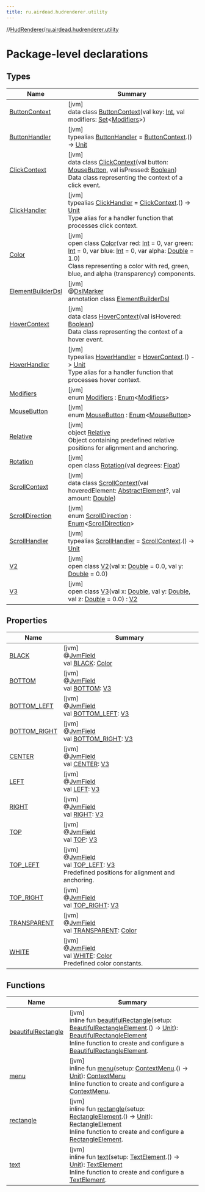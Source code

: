 ```yaml
---
title: ru.airdead.hudrenderer.utility
---
```

//[HudRenderer](../../index.html)/[ru.airdead.hudrenderer.utility](index.html)



# Package-level declarations



## Types


| Name | Summary |
|---|---|
| [ButtonContext](-button-context/index.html) | [jvm]<br>data class [ButtonContext](-button-context/index.html)(val key: [Int](https://kotlinlang.org/api/latest/jvm/stdlib/kotlin/-int/index.html), val modifiers: [Set](https://kotlinlang.org/api/latest/jvm/stdlib/kotlin.collections/-set/index.html)&lt;[Modifiers](-modifiers/index.html)&gt;) |
| [ButtonHandler](-button-handler/index.html) | [jvm]<br>typealias [ButtonHandler](-button-handler/index.html) = [ButtonContext](-button-context/index.html).() -&gt; [Unit](https://kotlinlang.org/api/latest/jvm/stdlib/kotlin/-unit/index.html) |
| [ClickContext](-click-context/index.html) | [jvm]<br>data class [ClickContext](-click-context/index.html)(val button: [MouseButton](-mouse-button/index.html), val isPressed: [Boolean](https://kotlinlang.org/api/latest/jvm/stdlib/kotlin/-boolean/index.html))<br>Data class representing the context of a click event. |
| [ClickHandler](-click-handler/index.html) | [jvm]<br>typealias [ClickHandler](-click-handler/index.html) = [ClickContext](-click-context/index.html).() -&gt; [Unit](https://kotlinlang.org/api/latest/jvm/stdlib/kotlin/-unit/index.html)<br>Type alias for a handler function that processes click context. |
| [Color](-color/index.html) | [jvm]<br>open class [Color](-color/index.html)(var red: [Int](https://kotlinlang.org/api/latest/jvm/stdlib/kotlin/-int/index.html) = 0, var green: [Int](https://kotlinlang.org/api/latest/jvm/stdlib/kotlin/-int/index.html) = 0, var blue: [Int](https://kotlinlang.org/api/latest/jvm/stdlib/kotlin/-int/index.html) = 0, var alpha: [Double](https://kotlinlang.org/api/latest/jvm/stdlib/kotlin/-double/index.html) = 1.0)<br>Class representing a color with red, green, blue, and alpha (transparency) components. |
| [ElementBuilderDsl](-element-builder-dsl/index.html) | [jvm]<br>@[DslMarker](https://kotlinlang.org/api/latest/jvm/stdlib/kotlin/-dsl-marker/index.html)<br>annotation class [ElementBuilderDsl](-element-builder-dsl/index.html) |
| [HoverContext](-hover-context/index.html) | [jvm]<br>data class [HoverContext](-hover-context/index.html)(val isHovered: [Boolean](https://kotlinlang.org/api/latest/jvm/stdlib/kotlin/-boolean/index.html))<br>Data class representing the context of a hover event. |
| [HoverHandler](-hover-handler/index.html) | [jvm]<br>typealias [HoverHandler](-hover-handler/index.html) = [HoverContext](-hover-context/index.html).() -&gt; [Unit](https://kotlinlang.org/api/latest/jvm/stdlib/kotlin/-unit/index.html)<br>Type alias for a handler function that processes hover context. |
| [Modifiers](-modifiers/index.html) | [jvm]<br>enum [Modifiers](-modifiers/index.html) : [Enum](https://kotlinlang.org/api/latest/jvm/stdlib/kotlin/-enum/index.html)&lt;[Modifiers](-modifiers/index.html)&gt; |
| [MouseButton](-mouse-button/index.html) | [jvm]<br>enum [MouseButton](-mouse-button/index.html) : [Enum](https://kotlinlang.org/api/latest/jvm/stdlib/kotlin/-enum/index.html)&lt;[MouseButton](-mouse-button/index.html)&gt; |
| [Relative](-relative/index.html) | [jvm]<br>object [Relative](-relative/index.html)<br>Object containing predefined relative positions for alignment and anchoring. |
| [Rotation](-rotation/index.html) | [jvm]<br>open class [Rotation](-rotation/index.html)(val degrees: [Float](https://kotlinlang.org/api/latest/jvm/stdlib/kotlin/-float/index.html)) |
| [ScrollContext](-scroll-context/index.html) | [jvm]<br>data class [ScrollContext](-scroll-context/index.html)(val hoveredElement: [AbstractElement](../ru.airdead.hudrenderer.element/-abstract-element/index.html)?, val amount: [Double](https://kotlinlang.org/api/latest/jvm/stdlib/kotlin/-double/index.html)) |
| [ScrollDirection](-scroll-direction/index.html) | [jvm]<br>enum [ScrollDirection](-scroll-direction/index.html) : [Enum](https://kotlinlang.org/api/latest/jvm/stdlib/kotlin/-enum/index.html)&lt;[ScrollDirection](-scroll-direction/index.html)&gt; |
| [ScrollHandler](-scroll-handler/index.html) | [jvm]<br>typealias [ScrollHandler](-scroll-handler/index.html) = [ScrollContext](-scroll-context/index.html).() -&gt; [Unit](https://kotlinlang.org/api/latest/jvm/stdlib/kotlin/-unit/index.html) |
| [V2](-v2/index.html) | [jvm]<br>open class [V2](-v2/index.html)(val x: [Double](https://kotlinlang.org/api/latest/jvm/stdlib/kotlin/-double/index.html) = 0.0, val y: [Double](https://kotlinlang.org/api/latest/jvm/stdlib/kotlin/-double/index.html) = 0.0) |
| [V3](-v3/index.html) | [jvm]<br>open class [V3](-v3/index.html)(val x: [Double](https://kotlinlang.org/api/latest/jvm/stdlib/kotlin/-double/index.html), val y: [Double](https://kotlinlang.org/api/latest/jvm/stdlib/kotlin/-double/index.html), val z: [Double](https://kotlinlang.org/api/latest/jvm/stdlib/kotlin/-double/index.html) = 0.0) : [V2](-v2/index.html) |


## Properties


| Name | Summary |
|---|---|
| [BLACK](-b-l-a-c-k.html) | [jvm]<br>@[JvmField](https://kotlinlang.org/api/latest/jvm/stdlib/kotlin.jvm/-jvm-field/index.html)<br>val [BLACK](-b-l-a-c-k.html): [Color](-color/index.html) |
| [BOTTOM](-b-o-t-t-o-m.html) | [jvm]<br>@[JvmField](https://kotlinlang.org/api/latest/jvm/stdlib/kotlin.jvm/-jvm-field/index.html)<br>val [BOTTOM](-b-o-t-t-o-m.html): [V3](-v3/index.html) |
| [BOTTOM_LEFT](-b-o-t-t-o-m_-l-e-f-t.html) | [jvm]<br>@[JvmField](https://kotlinlang.org/api/latest/jvm/stdlib/kotlin.jvm/-jvm-field/index.html)<br>val [BOTTOM_LEFT](-b-o-t-t-o-m_-l-e-f-t.html): [V3](-v3/index.html) |
| [BOTTOM_RIGHT](-b-o-t-t-o-m_-r-i-g-h-t.html) | [jvm]<br>@[JvmField](https://kotlinlang.org/api/latest/jvm/stdlib/kotlin.jvm/-jvm-field/index.html)<br>val [BOTTOM_RIGHT](-b-o-t-t-o-m_-r-i-g-h-t.html): [V3](-v3/index.html) |
| [CENTER](-c-e-n-t-e-r.html) | [jvm]<br>@[JvmField](https://kotlinlang.org/api/latest/jvm/stdlib/kotlin.jvm/-jvm-field/index.html)<br>val [CENTER](-c-e-n-t-e-r.html): [V3](-v3/index.html) |
| [LEFT](-l-e-f-t.html) | [jvm]<br>@[JvmField](https://kotlinlang.org/api/latest/jvm/stdlib/kotlin.jvm/-jvm-field/index.html)<br>val [LEFT](-l-e-f-t.html): [V3](-v3/index.html) |
| [RIGHT](-r-i-g-h-t.html) | [jvm]<br>@[JvmField](https://kotlinlang.org/api/latest/jvm/stdlib/kotlin.jvm/-jvm-field/index.html)<br>val [RIGHT](-r-i-g-h-t.html): [V3](-v3/index.html) |
| [TOP](-t-o-p.html) | [jvm]<br>@[JvmField](https://kotlinlang.org/api/latest/jvm/stdlib/kotlin.jvm/-jvm-field/index.html)<br>val [TOP](-t-o-p.html): [V3](-v3/index.html) |
| [TOP_LEFT](-t-o-p_-l-e-f-t.html) | [jvm]<br>@[JvmField](https://kotlinlang.org/api/latest/jvm/stdlib/kotlin.jvm/-jvm-field/index.html)<br>val [TOP_LEFT](-t-o-p_-l-e-f-t.html): [V3](-v3/index.html)<br>Predefined positions for alignment and anchoring. |
| [TOP_RIGHT](-t-o-p_-r-i-g-h-t.html) | [jvm]<br>@[JvmField](https://kotlinlang.org/api/latest/jvm/stdlib/kotlin.jvm/-jvm-field/index.html)<br>val [TOP_RIGHT](-t-o-p_-r-i-g-h-t.html): [V3](-v3/index.html) |
| [TRANSPARENT](-t-r-a-n-s-p-a-r-e-n-t.html) | [jvm]<br>@[JvmField](https://kotlinlang.org/api/latest/jvm/stdlib/kotlin.jvm/-jvm-field/index.html)<br>val [TRANSPARENT](-t-r-a-n-s-p-a-r-e-n-t.html): [Color](-color/index.html) |
| [WHITE](-w-h-i-t-e.html) | [jvm]<br>@[JvmField](https://kotlinlang.org/api/latest/jvm/stdlib/kotlin.jvm/-jvm-field/index.html)<br>val [WHITE](-w-h-i-t-e.html): [Color](-color/index.html)<br>Predefined color constants. |


## Functions


| Name | Summary |
|---|---|
| [beautifulRectangle](beautiful-rectangle.html) | [jvm]<br>inline fun [beautifulRectangle](beautiful-rectangle.html)(setup: [BeautifulRectangleElement](../ru.airdead.hudrenderer.element/-beautiful-rectangle-element/index.html).() -&gt; [Unit](https://kotlinlang.org/api/latest/jvm/stdlib/kotlin/-unit/index.html)): [BeautifulRectangleElement](../ru.airdead.hudrenderer.element/-beautiful-rectangle-element/index.html)<br>Inline function to create and configure a [BeautifulRectangleElement](../ru.airdead.hudrenderer.element/-beautiful-rectangle-element/index.html). |
| [menu](menu.html) | [jvm]<br>inline fun [menu](menu.html)(setup: [ContextMenu](../ru.airdead.hudrenderer.element/-context-menu/index.html).() -&gt; [Unit](https://kotlinlang.org/api/latest/jvm/stdlib/kotlin/-unit/index.html)): [ContextMenu](../ru.airdead.hudrenderer.element/-context-menu/index.html)<br>Inline function to create and configure a [ContextMenu](../ru.airdead.hudrenderer.element/-context-menu/index.html). |
| [rectangle](rectangle.html) | [jvm]<br>inline fun [rectangle](rectangle.html)(setup: [RectangleElement](../ru.airdead.hudrenderer.element/-rectangle-element/index.html).() -&gt; [Unit](https://kotlinlang.org/api/latest/jvm/stdlib/kotlin/-unit/index.html)): [RectangleElement](../ru.airdead.hudrenderer.element/-rectangle-element/index.html)<br>Inline function to create and configure a [RectangleElement](../ru.airdead.hudrenderer.element/-rectangle-element/index.html). |
| [text](text.html) | [jvm]<br>inline fun [text](text.html)(setup: [TextElement](../ru.airdead.hudrenderer.element/-text-element/index.html).() -&gt; [Unit](https://kotlinlang.org/api/latest/jvm/stdlib/kotlin/-unit/index.html)): [TextElement](../ru.airdead.hudrenderer.element/-text-element/index.html)<br>Inline function to create and configure a [TextElement](../ru.airdead.hudrenderer.element/-text-element/index.html). |

